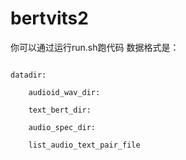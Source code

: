 # bertvits2
你可以通过运行run.sh跑代码
数据格式是：

```text

datadir:

    audioid_wav_dir:
    
    text_bert_dir:
    
    audio_spec_dir:
    
    list_audio_text_pair_file
```
  
